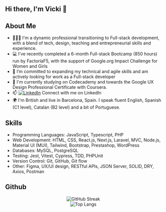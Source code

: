 ## Hi there, I'm Vicki 👋

## About Me
- 👱🏻‍♀️ I'm a dynamic professional transitioning to Full-stack development, with a blend of tech, design, teaching and entrepreneurial skills and experience.
- 💻 I’ve recently completed a 6-month Full-stack Bootcamp (850 hours) run by FactoríaF5, with the support of Google.org Impact Challenge for Women and Girls
- 🌱 I’m committed to expanding my technical and agile skills and am actively looking for work as a Full-stack developer
- 🎨 I'm currently studying on Codecademy and towards the Google UX Design Professional Certificate with Coursera.
- 📫 [![LinkedIn](https://img.shields.io/badge/LinkedIn-Profile-blue?logo=linkedin&style=flat)](https://www.linkedin.com/in/vickirobertson) Connect with me on LinkedIn
- 🌍 I'm British and live in Barcelona, Spain. I speak fluent English, Spanish (C1 level), Catalan (B2 level) and a bit of Portuguese. 

## Skills
- Programming Languages: JavaScript, Typescript, PHP
- Web Development: HTML, CSS, React.js, Next.js, Laravel, MVC, Node.js, Material UI (MUI), Tailwind, Bootstrap, Prestashop, WordPress
- Databases: MySQL, PostgreSQL
- Testing: Jest, Vitest, Cypress, TDD, PHPUnit
- Version Control: Git, GitHub, Git flow
- Other: Figma, UX/UI design, RESTful APIs, JSON Server, SOLID, DRY, Axios, Postman

## Github

<div align="center">

  ![GitHub Streak](https://github-readme-streak-stats.herokuapp.com/?user=vicki-robertson&theme=tokyonight&hide_border=false)
  <br />
  ![Top Langs](https://github-readme-stats.vercel.app/api/top-langs/?username=vicki-robertson&theme=tokyonight&hide_border=false&include_all_commits=true&count_private=false&layout=compact)
  <br />

</div>
